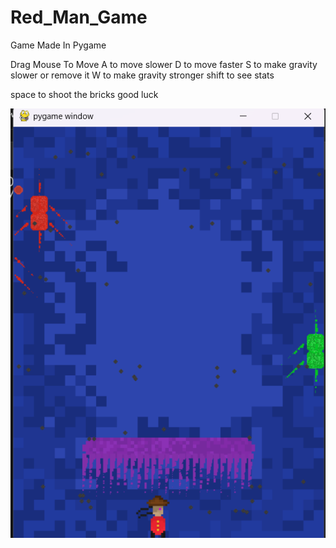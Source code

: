 # Red_Man_Game
Game Made In Pygame

Drag Mouse To Move
A to move slower 
D to move faster 
S to make gravity slower or remove it 
W to make gravity stronger 
shift to see stats 

space to shoot the bricks 
good luck 

![A Picture Of The Game](red_man.png) 
